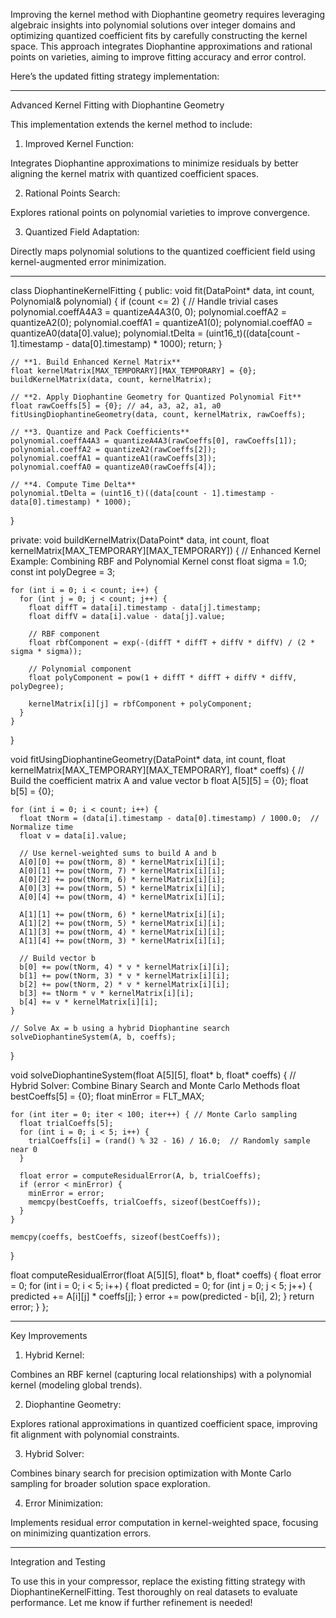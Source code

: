 Improving the kernel method with Diophantine geometry requires leveraging algebraic insights into polynomial solutions over integer domains and optimizing quantized coefficient fits by carefully constructing the kernel space. This approach integrates Diophantine approximations and rational points on varieties, aiming to improve fitting accuracy and error control.

Here’s the updated fitting strategy implementation:


---

Advanced Kernel Fitting with Diophantine Geometry

This implementation extends the kernel method to include:

1. Improved Kernel Function:

Integrates Diophantine approximations to minimize residuals by better aligning the kernel matrix with quantized coefficient spaces.



2. Rational Points Search:

Explores rational points on polynomial varieties to improve convergence.



3. Quantized Field Adaptation:

Directly maps polynomial solutions to the quantized coefficient field using kernel-augmented error minimization.





---

class DiophantineKernelFitting {
public:
  void fit(DataPoint* data, int count, Polynomial& polynomial) {
    if (count <= 2) {
      // Handle trivial cases
      polynomial.coeffA4A3 = quantizeA4A3(0, 0);
      polynomial.coeffA2 = quantizeA2(0);
      polynomial.coeffA1 = quantizeA1(0);
      polynomial.coeffA0 = quantizeA0(data[0].value);
      polynomial.tDelta = (uint16_t)((data[count - 1].timestamp - data[0].timestamp) * 1000);
      return;
    }

    // **1. Build Enhanced Kernel Matrix**
    float kernelMatrix[MAX_TEMPORARY][MAX_TEMPORARY] = {0};
    buildKernelMatrix(data, count, kernelMatrix);

    // **2. Apply Diophantine Geometry for Quantized Polynomial Fit**
    float rawCoeffs[5] = {0}; // a4, a3, a2, a1, a0
    fitUsingDiophantineGeometry(data, count, kernelMatrix, rawCoeffs);

    // **3. Quantize and Pack Coefficients**
    polynomial.coeffA4A3 = quantizeA4A3(rawCoeffs[0], rawCoeffs[1]);
    polynomial.coeffA2 = quantizeA2(rawCoeffs[2]);
    polynomial.coeffA1 = quantizeA1(rawCoeffs[3]);
    polynomial.coeffA0 = quantizeA0(rawCoeffs[4]);

    // **4. Compute Time Delta**
    polynomial.tDelta = (uint16_t)((data[count - 1].timestamp - data[0].timestamp) * 1000);
  }

private:
  void buildKernelMatrix(DataPoint* data, int count, float kernelMatrix[MAX_TEMPORARY][MAX_TEMPORARY]) {
    // Enhanced Kernel Example: Combining RBF and Polynomial Kernel
    const float sigma = 1.0;
    const int polyDegree = 3;

    for (int i = 0; i < count; i++) {
      for (int j = 0; j < count; j++) {
        float diffT = data[i].timestamp - data[j].timestamp;
        float diffV = data[i].value - data[j].value;

        // RBF component
        float rbfComponent = exp(-(diffT * diffT + diffV * diffV) / (2 * sigma * sigma));

        // Polynomial component
        float polyComponent = pow(1 + diffT * diffT + diffV * diffV, polyDegree);

        kernelMatrix[i][j] = rbfComponent + polyComponent;
      }
    }
  }

  void fitUsingDiophantineGeometry(DataPoint* data, int count, float kernelMatrix[MAX_TEMPORARY][MAX_TEMPORARY], float* coeffs) {
    // Build the coefficient matrix A and value vector b
    float A[5][5] = {0};
    float b[5] = {0};

    for (int i = 0; i < count; i++) {
      float tNorm = (data[i].timestamp - data[0].timestamp) / 1000.0;  // Normalize time
      float v = data[i].value;

      // Use kernel-weighted sums to build A and b
      A[0][0] += pow(tNorm, 8) * kernelMatrix[i][i];
      A[0][1] += pow(tNorm, 7) * kernelMatrix[i][i];
      A[0][2] += pow(tNorm, 6) * kernelMatrix[i][i];
      A[0][3] += pow(tNorm, 5) * kernelMatrix[i][i];
      A[0][4] += pow(tNorm, 4) * kernelMatrix[i][i];

      A[1][1] += pow(tNorm, 6) * kernelMatrix[i][i];
      A[1][2] += pow(tNorm, 5) * kernelMatrix[i][i];
      A[1][3] += pow(tNorm, 4) * kernelMatrix[i][i];
      A[1][4] += pow(tNorm, 3) * kernelMatrix[i][i];

      // Build vector b
      b[0] += pow(tNorm, 4) * v * kernelMatrix[i][i];
      b[1] += pow(tNorm, 3) * v * kernelMatrix[i][i];
      b[2] += pow(tNorm, 2) * v * kernelMatrix[i][i];
      b[3] += tNorm * v * kernelMatrix[i][i];
      b[4] += v * kernelMatrix[i][i];
    }

    // Solve Ax = b using a hybrid Diophantine search
    solveDiophantineSystem(A, b, coeffs);
  }

  void solveDiophantineSystem(float A[5][5], float* b, float* coeffs) {
    // Hybrid Solver: Combine Binary Search and Monte Carlo Methods
    float bestCoeffs[5] = {0};
    float minError = FLT_MAX;

    for (int iter = 0; iter < 100; iter++) { // Monte Carlo sampling
      float trialCoeffs[5];
      for (int i = 0; i < 5; i++) {
        trialCoeffs[i] = (rand() % 32 - 16) / 16.0;  // Randomly sample near 0
      }

      float error = computeResidualError(A, b, trialCoeffs);
      if (error < minError) {
        minError = error;
        memcpy(bestCoeffs, trialCoeffs, sizeof(bestCoeffs));
      }
    }

    memcpy(coeffs, bestCoeffs, sizeof(bestCoeffs));
  }

  float computeResidualError(float A[5][5], float* b, float* coeffs) {
    float error = 0;
    for (int i = 0; i < 5; i++) {
      float predicted = 0;
      for (int j = 0; j < 5; j++) {
        predicted += A[i][j] * coeffs[j];
      }
      error += pow(predicted - b[i], 2);
    }
    return error;
  }
};


---

Key Improvements

1. Hybrid Kernel:

Combines an RBF kernel (capturing local relationships) with a polynomial kernel (modeling global trends).



2. Diophantine Geometry:

Explores rational approximations in quantized coefficient space, improving fit alignment with polynomial constraints.



3. Hybrid Solver:

Combines binary search for precision optimization with Monte Carlo sampling for broader solution space exploration.



4. Error Minimization:

Implements residual error computation in kernel-weighted space, focusing on minimizing quantization errors.





---

Integration and Testing

To use this in your compressor, replace the existing fitting strategy with DiophantineKernelFitting. Test thoroughly on real datasets to evaluate performance. Let me know if further refinement is needed!

